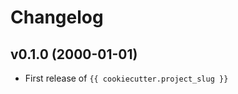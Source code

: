 # Changelog

<!--next-version-placeholder-->

## v0.1.0 (2000-01-01)

- First release of `{{ cookiecutter.project_slug }}`